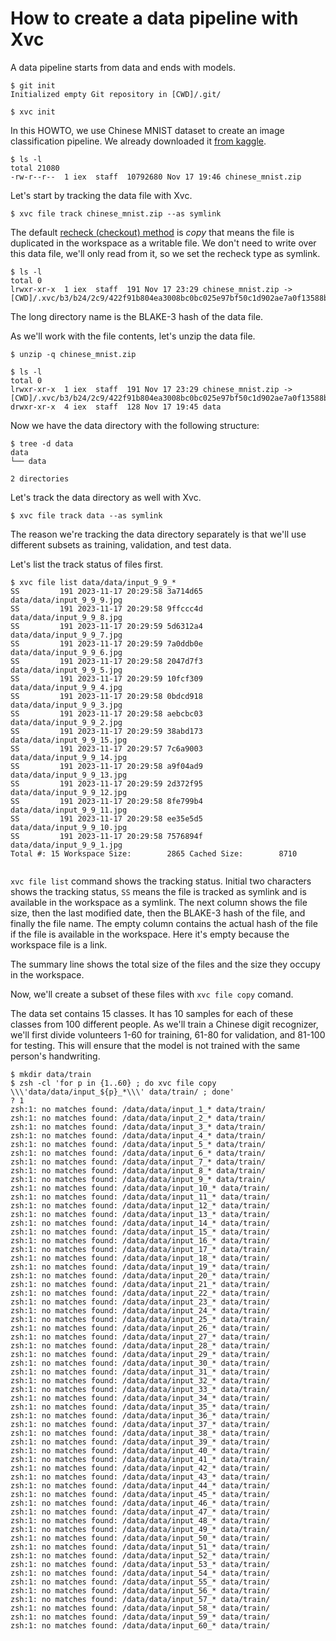 # How to create a data pipeline with Xvc

A data pipeline starts from data and ends with models. 

```console
$ git init
Initialized empty Git repository in [CWD]/.git/

$ xvc init
```

In this HOWTO, we use Chinese MNIST dataset to create an image classification pipeline. We already downloaded it [from kaggle](https://www.kaggle.com/datasets/gpreda/chinese-mnist/data). 

```console
$ ls -l
total 21080
-rw-r--r--  1 iex  staff  10792680 Nov 17 19:46 chinese_mnist.zip

```
Let's start by tracking the data file with Xvc.

```console
$ xvc file track chinese_mnist.zip --as symlink

```

The default [recheck (checkout) method](/ref/xvc-file-recheck.md) is _copy_ that means the file is
duplicated in the workspace as a writable file. We don't need to write over this
data file, we'll only read from it, so we set the recheck type as symlink.

```console
$ ls -l
total 0
lrwxr-xr-x  1 iex  staff  191 Nov 17 23:29 chinese_mnist.zip -> [CWD]/.xvc/b3/b24/2c9/422f91b804ea3008bc0bc025e97bf50c1d902ae7a0f13588b84f59023d/0.zip

```

The long directory name is the BLAKE-3 hash of the data file.

As we'll work with the file contents, let's unzip the data file.

```console
$ unzip -q chinese_mnist.zip

$ ls -l
total 0
lrwxr-xr-x  1 iex  staff  191 Nov 17 23:29 chinese_mnist.zip -> [CWD]/.xvc/b3/b24/2c9/422f91b804ea3008bc0bc025e97bf50c1d902ae7a0f13588b84f59023d/0.zip
drwxr-xr-x  4 iex  staff  128 Nov 17 19:45 data

```

Now we have the data directory with the following structure:

```console
$ tree -d data
data
└── data

2 directories

```

Let's track the data directory as well with Xvc.

```console
$ xvc file track data --as symlink
```

The reason we're tracking the data directory separately is that we'll use different subsets as training, validation, and test data. 

Let's list the track status of files first. 

```console
$ xvc file list data/data/input_9_9_*
SS         191 2023-11-17 20:29:58 3a714d65          data/data/input_9_9_9.jpg
SS         191 2023-11-17 20:29:58 9ffccc4d          data/data/input_9_9_8.jpg
SS         191 2023-11-17 20:29:59 5d6312a4          data/data/input_9_9_7.jpg
SS         191 2023-11-17 20:29:59 7a0ddb0e          data/data/input_9_9_6.jpg
SS         191 2023-11-17 20:29:58 2047d7f3          data/data/input_9_9_5.jpg
SS         191 2023-11-17 20:29:59 10fcf309          data/data/input_9_9_4.jpg
SS         191 2023-11-17 20:29:58 0bdcd918          data/data/input_9_9_3.jpg
SS         191 2023-11-17 20:29:58 aebcbc03          data/data/input_9_9_2.jpg
SS         191 2023-11-17 20:29:59 38abd173          data/data/input_9_9_15.jpg
SS         191 2023-11-17 20:29:57 7c6a9003          data/data/input_9_9_14.jpg
SS         191 2023-11-17 20:29:58 a9f04ad9          data/data/input_9_9_13.jpg
SS         191 2023-11-17 20:29:59 2d372f95          data/data/input_9_9_12.jpg
SS         191 2023-11-17 20:29:58 8fe799b4          data/data/input_9_9_11.jpg
SS         191 2023-11-17 20:29:58 ee35e5d5          data/data/input_9_9_10.jpg
SS         191 2023-11-17 20:29:58 7576894f          data/data/input_9_9_1.jpg
Total #: 15 Workspace Size:        2865 Cached Size:        8710


```

`xvc file list` command shows the tracking status. Initial two characters shows
the tracking status, `SS` means the file is tracked as symlink and is available
in the workspace as a symlink. The next column shows the file size, then the
last modified date, then the BLAKE-3 hash of the file, and finally the file
name. The empty column contains the actual hash of the file if the file is
available in the workspace. Here it's empty because the workspace file is a
link. 

The summary line shows the total size of the files and the size they occupy in
the workspace.

Now, we'll create a subset of these files with `xvc file copy` comand. 

The data set contains 15 classes. It has 10 samples for each of these classes
from 100 different people. As we'll train a Chinese digit recognizer, we'll
first divide volunteers 1-60 for training, 61-80 for validation, and 81-100 for
testing. This will ensure that the model is not trained with the same person's
handwriting.



```console 
$ mkdir data/train
$ zsh -cl 'for p in {1..60} ; do xvc file copy \\\'data/data/input_${p}_*\\\' data/train/ ; done'
? 1
zsh:1: no matches found: /data/data/input_1_* data/train/
zsh:1: no matches found: /data/data/input_2_* data/train/
zsh:1: no matches found: /data/data/input_3_* data/train/
zsh:1: no matches found: /data/data/input_4_* data/train/
zsh:1: no matches found: /data/data/input_5_* data/train/
zsh:1: no matches found: /data/data/input_6_* data/train/
zsh:1: no matches found: /data/data/input_7_* data/train/
zsh:1: no matches found: /data/data/input_8_* data/train/
zsh:1: no matches found: /data/data/input_9_* data/train/
zsh:1: no matches found: /data/data/input_10_* data/train/
zsh:1: no matches found: /data/data/input_11_* data/train/
zsh:1: no matches found: /data/data/input_12_* data/train/
zsh:1: no matches found: /data/data/input_13_* data/train/
zsh:1: no matches found: /data/data/input_14_* data/train/
zsh:1: no matches found: /data/data/input_15_* data/train/
zsh:1: no matches found: /data/data/input_16_* data/train/
zsh:1: no matches found: /data/data/input_17_* data/train/
zsh:1: no matches found: /data/data/input_18_* data/train/
zsh:1: no matches found: /data/data/input_19_* data/train/
zsh:1: no matches found: /data/data/input_20_* data/train/
zsh:1: no matches found: /data/data/input_21_* data/train/
zsh:1: no matches found: /data/data/input_22_* data/train/
zsh:1: no matches found: /data/data/input_23_* data/train/
zsh:1: no matches found: /data/data/input_24_* data/train/
zsh:1: no matches found: /data/data/input_25_* data/train/
zsh:1: no matches found: /data/data/input_26_* data/train/
zsh:1: no matches found: /data/data/input_27_* data/train/
zsh:1: no matches found: /data/data/input_28_* data/train/
zsh:1: no matches found: /data/data/input_29_* data/train/
zsh:1: no matches found: /data/data/input_30_* data/train/
zsh:1: no matches found: /data/data/input_31_* data/train/
zsh:1: no matches found: /data/data/input_32_* data/train/
zsh:1: no matches found: /data/data/input_33_* data/train/
zsh:1: no matches found: /data/data/input_34_* data/train/
zsh:1: no matches found: /data/data/input_35_* data/train/
zsh:1: no matches found: /data/data/input_36_* data/train/
zsh:1: no matches found: /data/data/input_37_* data/train/
zsh:1: no matches found: /data/data/input_38_* data/train/
zsh:1: no matches found: /data/data/input_39_* data/train/
zsh:1: no matches found: /data/data/input_40_* data/train/
zsh:1: no matches found: /data/data/input_41_* data/train/
zsh:1: no matches found: /data/data/input_42_* data/train/
zsh:1: no matches found: /data/data/input_43_* data/train/
zsh:1: no matches found: /data/data/input_44_* data/train/
zsh:1: no matches found: /data/data/input_45_* data/train/
zsh:1: no matches found: /data/data/input_46_* data/train/
zsh:1: no matches found: /data/data/input_47_* data/train/
zsh:1: no matches found: /data/data/input_48_* data/train/
zsh:1: no matches found: /data/data/input_49_* data/train/
zsh:1: no matches found: /data/data/input_50_* data/train/
zsh:1: no matches found: /data/data/input_51_* data/train/
zsh:1: no matches found: /data/data/input_52_* data/train/
zsh:1: no matches found: /data/data/input_53_* data/train/
zsh:1: no matches found: /data/data/input_54_* data/train/
zsh:1: no matches found: /data/data/input_55_* data/train/
zsh:1: no matches found: /data/data/input_56_* data/train/
zsh:1: no matches found: /data/data/input_57_* data/train/
zsh:1: no matches found: /data/data/input_58_* data/train/
zsh:1: no matches found: /data/data/input_59_* data/train/
zsh:1: no matches found: /data/data/input_60_* data/train/

```
